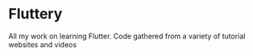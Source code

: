 # Fluttery
All my work on learning Flutter. Code gathered from a variety of tutorial websites and videos
